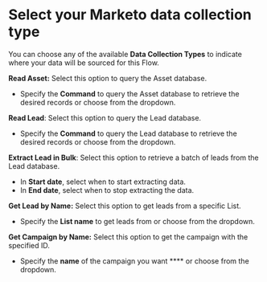 # Select your Marketo data collection type

You can choose any of the available **Data Collection Types** to indicate where your data will be sourced for this Flow.

**Read Asset:** Select this option to query the Asset database.

* Specify the **Command** to query the Asset database to retrieve the desired records or choose from the dropdown.&#x20;

**Read Lead**: Select this option to query the Lead database.

* Specify the **Command** to query the Lead database to retrieve the desired records or choose from the dropdown.&#x20;

**Extract Lead in Bulk**: Select this option to retrieve a batch of leads from the Lead database.

* In **Start date**, select when to start extracting data.
* In **End date**, select when to stop extracting the data.

**Get Lead by Name:** Select this option to get leads from a specific List.

* Specify the **List name** to get leads from or choose from the dropdown.

**Get Campaign by Name:** Select this option to get the campaign with the specified ID.

* Specify the **name** of the campaign you want **** or choose from the dropdown.
